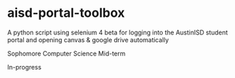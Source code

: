 # aisd-portal-toolbox
A python script using selenium 4 beta for logging into the AustinISD student portal and opening canvas &amp; google drive automatically

Sophomore Computer Science Mid-term

In-progress
